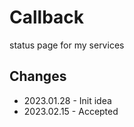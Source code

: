# Callback

status page for my services

## Changes

- 2023.01.28 - Init idea
- 2023.02.15 - Accepted
